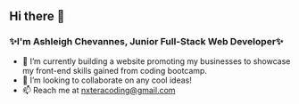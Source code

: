 ## Hi there 👋 
### ✨I'm Ashleigh Chevannes, Junior Full-Stack Web Developer✨
- 🌱 I’m currently building a website promoting my businesses to showcase my front-end skills gained from coding bootcamp.
- 👀 I’m looking to collaborate on any cool ideas!
- 📫 Reach me at nxteracoding@gmail.com
<!--
**nxtera/nxtera** is a ✨ _special_ ✨ repository because its `README.md` (this file) appears on your GitHub profile.

Here are some ideas to get you started:

- 🔭 I’m currently working on ...
- 🌱 I’m currently learning ...
- 👯 I’m looking to collaborate on ...
- 🤔 I’m looking for help with ...
- 💬 Ask me about ...
- 📫 How to reach me: ...
- 😄 Pronouns: ...
- ⚡ Fun fact: ...
-->
